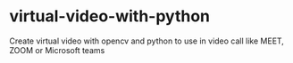 # virtual-video-with-python
Create virtual video with opencv and python to use in video call like MEET, ZOOM or Microsoft teams
